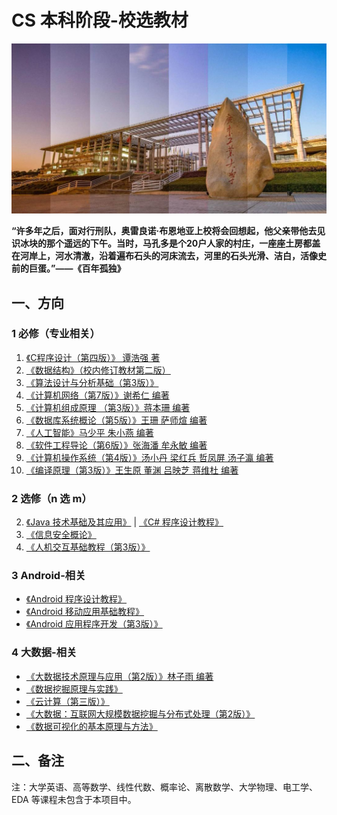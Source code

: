 # CS 本科阶段-校选教材

![](gdut.jpg)

**“许多年之后，面对行刑队，奥雷良诺·布恩地亚上校将会回想起，他父亲带他去见识冰块的那个遥远的下午。当时，马孔多是个20户人家的村庄，一座座土房都盖在河岸上，河水清澈，沿着遍布石头的河床流去，河里的石头光滑、洁白，活像史前的巨蛋。”——《百年孤独》**


## 一、方向

### 1 必修（专业相关）

1. [《C程序设计（第四版）》 谭浩强 著](https://github.com/gdut-yy/GitReadingNotes/tree/master/edu/C-CHENGXUESHEJI)
4. [《数据结构》（校内修订教材第二版）](https://github.com/gdut-yy/GitReadingNotes/tree/master/edu/SHUJUJIEGOU)
5. [《算法设计与分析基础（第3版）》](https://github.com/gdut-yy/GitReadingNotes/tree/master/edu/SUANFASHEJIYUFENXIJICHU)
6. [《计算机网络（第7版）》谢希仁 编著](https://github.com/gdut-yy/GitReadingNotes/tree/master/edu/JISUANJIWANGLUO)
7. [《计算机组成原理 （第3版）》蒋本珊 编著](https://github.com/gdut-yy/GitReadingNotes/tree/master/edu/JISUANJIZUCHENGYUANLI)
8. [《数据库系统概论（第5版）》王珊 萨师煊 编著](https://github.com/gdut-yy/GitReadingNotes/tree/master/edu/SHUJUKUXITONGGAILUN)
9. [《人工智能》马少平 朱小燕 编著](https://github.com/gdut-yy/GitReadingNotes/tree/master/edu/RENGONGZHINENG)
9. [《软件工程导论（第6版）》张海潘 牟永敏 编著](https://github.com/gdut-yy/GitReadingNotes/tree/master/edu/RUANJIANGONGCHENGDAOLUN)
9. [《计算机操作系统（第4版）》汤小丹 梁红兵 哲凤屏 汤子瀛 编著](https://github.com/gdut-yy/GitReadingNotes/tree/master/edu/JISUANJICAOZUOXITONG)
10. [《编译原理（第3版）》王生原 董渊 吕映芝 蒋维杜 编著](https://github.com/gdut-yy/GitReadingNotes/tree/master/edu/BIANYIYUANLI)

### 2 选修（n 选 m）

2. [《Java 技术基础及其应用》](https://github.com/gdut-yy/GitReadingNotes/tree/master/edu/Java) | [《C# 程序设计教程》](https://github.com/gdut-yy/GitReadingNotes/tree/master/edu/C#)
4. [《信息安全概论》](https://github.com/gdut-yy/GitReadingNotes/tree/master/edu/XINXIANQUANGAILUN)
5. [《人机交互基础教程（第3版）》](https://github.com/gdut-yy/GitReadingNotes/tree/master/edu/RENJIJIAOHU)

### 3 Android-相关
- [《Android 程序设计教程》](https://github.com/gdut-yy/GitReadingNotes/tree/master/edu/Android-CHENGXUSHEJIJIAOCHENG)
- [《Android 移动应用基础教程》](https://github.com/gdut-yy/GitReadingNotes/tree/master/edu/Android-YIDONGYINGYONGJICHUJIAOCHENG)
- [《Android 应用程序开发（第3版）》](https://github.com/gdut-yy/GitReadingNotes/tree/master/edu/Android-YINGYONGCHENGXUKAIFA)

### 4 大数据-相关
- [《大数据技术原理与应用（第2版）》林子雨 编著](https://github.com/gdut-yy/GitReadingNotes/tree/master/edu/BigData-DASHUJU)
- [《数据挖掘原理与实践》](https://github.com/gdut-yy/GitReadingNotes/tree/master/edu/BigData-SHUJUWAJUE)
- [《云计算（第三版）》](https://github.com/gdut-yy/GitReadingNotes/tree/master/edu/BigData-YUNJISUAN)
- [《大数据：互联网大规模数据挖掘与分布式处理（第2版）》](https://github.com/gdut-yy/GitReadingNotes/tree/master/edu/BigData-SHISHIDASHUJU)
- [《数据可视化的基本原理与方法》](https://github.com/gdut-yy/GitReadingNotes/tree/master/edu/BigData-SHUJUKESHIHUA)

## 二、备注
注：大学英语、高等数学、线性代数、概率论、离散数学、大学物理、电工学、EDA 等课程未包含于本项目中。